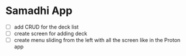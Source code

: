 # Samadhi App

- [ ] add CRUD for the deck list
- [ ] create screen for adding deck
- [ ] create menu sliding from the left with all the screen like in the Proton app

